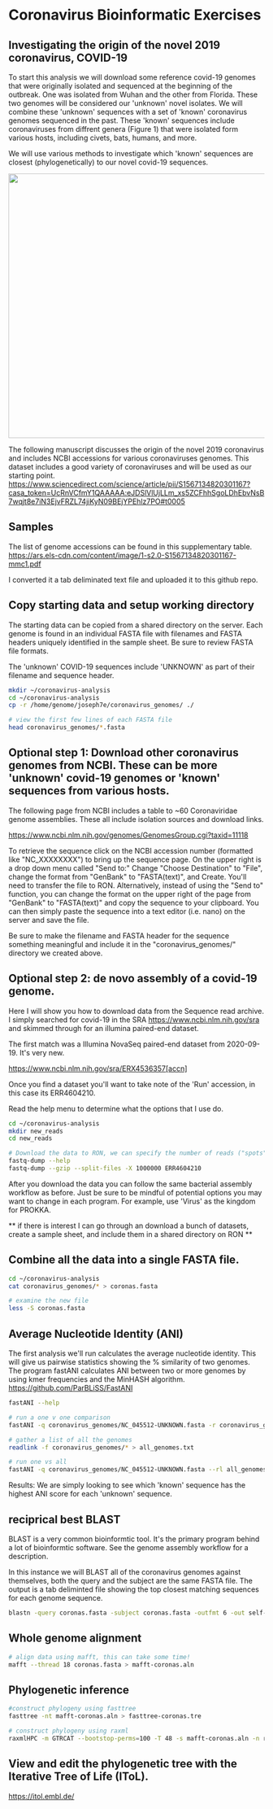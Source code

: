 # Coronavirus Bioinformatic Exercises


## Investigating the origin of the novel 2019 coronavirus, COVID-19


To start this analysis we will download some reference covid-19 genomes that were originally isolated and sequenced at the beginning of the outbreak. One was isolated from Wuhan and the other from Florida. These two genomes will be considered our 'unknown' novel isolates. We will combine these 'unknown' sequences with a set of 'known' coronavirus genomes sequenced in the past. These 'known' sequences include coronaviruses from diffrent genera (Figure 1) that were isolated form various hosts, including civets, bats, humans, and more. 

We will use various methods to investigate which 'known' sequences are closest (phylogenetically) to our novel covid-19 sequences.

<img src="https://cmr.asm.org/content/cmr/28/2/465/F7.large.jpg" width="520">


The following manuscript discusses the origin of the novel 2019 coronavirus and includes NCBI accessions for various coronaviruses genomes. This dataset includes a good variety of coronaviruses and will be used as our starting point. 
https://www.sciencedirect.com/science/article/pii/S1567134820301167?casa_token=UcRnVCfmY1QAAAAA:eJDSlVlUjLLm_xs5ZCFhhSgoLDhEbvNsB7wqjt8e7iN3EjvFRZL74jiKyN09BEjYPEhlz7PO#t0005


## Samples
The list of genome accessions can be found in this supplementary table. https://ars.els-cdn.com/content/image/1-s2.0-S1567134820301167-mmc1.pdf


I converted it a tab deliminated text file and uploaded it to this github repo.


## Copy starting data and setup working directory

The starting data can be copied from a shared directory on the server. Each genome is found in an individual FASTA file with filenames and FASTA headers uniquely identified in the sample sheet. Be sure to review FASTA file formats.

The 'unknown' COVID-19 sequences include 'UNKNOWN' as part of their filename and sequence header.

```bash
mkdir ~/coronavirus-analysis
cd ~/coronavirus-analysis
cp -r /home/genome/joseph7e/coronavirus_genomes/ ./

# view the first few lines of each FASTA file
head coronavirus_genomes/*.fasta

```

## Optional step 1: Download other coronavirus genomes from NCBI. These can be more 'unknown' covid-19 genomes or 'known' sequences from various hosts.

The following page from NCBI includes a table to ~60 Coronaviridae genome assemblies. These all include isolation sources and download links. 


https://www.ncbi.nlm.nih.gov/genomes/GenomesGroup.cgi?taxid=11118


To retrieve the sequence click on the NCBI accession number (formatted like "NC_XXXXXXXX") to bring up the sequence page. On the upper right is a drop down menu called "Send to:" Change "Choose Destination" to "File", change the format from "GenBank" to "FASTA(text)", and Create. You'll need to transfer the file to RON. Alternatively, instead of using the "Send to" function, you can change the format on the upper right of the page from "GenBank" to "FASTA(text)" and copy the sequence to your clipboard. You can then simply paste the sequence into a text editor (i.e. nano) on the server and save the file.

Be sure to make the filename and FASTA header for the sequence something meaningful and include it in the "coronavirus_genomes/"  directory we created above.

## Optional step 2: **de novo** assembly of a covid-19 genome.

Here I will show you how to download data from the Sequence read archive. I simply searched for covid-19 in the SRA https://www.ncbi.nlm.nih.gov/sra and skimmed through for an illumina paired-end dataset. 

The first match was a Illumina NovaSeq paired-end dataset from 2020-09-19. It's very new.

https://www.ncbi.nlm.nih.gov/sra/ERX4536357[accn]

Once you find a dataset you'll want to take note of the 'Run' accession, in this case its ERR4604210.

Read the help menu to determine what the options that I use do.

```bash
cd ~/coronavirus-analysis
mkdir new_reads
cd new_reads

# Download the data to RON, we can specify the number of reads ("spots") we want to download.
fastq-dump --help
fastq-dump --gzip --split-files -X 1000000 ERR4604210
```

After you download the data you can follow the same bacterial assembly workflow as before. Just be sure to be mindful of potential options you may want to change in each program. For example, use 'Virus' as the kingdom for PROKKA.

** if there is interest I can go through an download a bunch of datasets, create a sample sheet, and include them in a shared directory on RON **


## Combine all the data into a single FASTA file. 

```bash
cd ~/coronavirus-analysis
cat coronavirus_genomes/* > coronas.fasta

# examine the new file
less -S coronas.fasta

```

## Average Nucleotide Identity (ANI)

The first analysis we'll run calculates the average nucleotide identity. This will give us pairwise statistics showing the % similarity of two genomes.
The program fastANI calculates ANI between two or more genomes by using kmer frequencies and the MinHASH algorithm.
https://github.com/ParBLiSS/FastANI

```bash
fastANI --help

# run a one v one comparison
fastANI -q coronavirus_genomes/NC_045512-UNKNOWN.fasta -r coronavirus_genomes/AY515512.fasta -o NC_045512_v_AY515512.txt --fragLen 200

# gather a list of all the genomes
readlink -f coronavirus_genomes/* > all_genomes.txt

# run one vs all
fastANI -q coronavirus_genomes/NC_045512-UNKNOWN.fasta --rl all_genomes.txt -o NC_045512_v_all.txt --fragLen 200

```

Results:
We are simply looking to see which 'known' sequence has the highest ANI score for each 'unknown' sequence.

## reciprical best BLAST
BLAST is a very common bioinformtic tool. It's the primary program behind a lot of bioinformtic software. See the genome assembly workflow for a description.

In this instance we will BLAST all of the coronavirus genomes against themselves, both the query and the subject are the same FASTA file. The output is a tab deliminted file showing the top closest matching sequences for each genome sequence.

```bash
blastn -query coronas.fasta -subject coronas.fasta -outfmt 6 -out self-blast-format6.txt
```

## Whole genome alignment

```bash
# align data using mafft, this can take some time!
mafft --thread 18 coronas.fasta > mafft-coronas.aln
```

## Phylogenetic inference

```bash
#construct phylogeny using fasttree
fasttree -nt mafft-coronas.aln > fasttree-coronas.tre

# construct phylogeny using raxml
raxmlHPC -m GTRCAT --bootstop-perms=100 -T 48 -s mafft-coronas.aln -n raxml-tree.tre -p 7
```


## View and edit the phylogenetic tree with the Iterative Tree of Life (IToL).
https://itol.embl.de/
